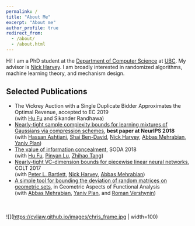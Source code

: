 ```yaml
---
permalink: /
title: "About Me"
excerpt: "About me"
author_profile: true
redirect_from: 
  - /about/
  - /about.html
---
```


Hi! I am a PhD student at the [Department of Computer Science](https://www.cs.ubc.ca/) at [UBC](https://www.ubc.ca/). My advisor is [Nick Harvey](https://www.cs.ubc.ca/~nickhar/). I am broadly interested in randomized algorithms, machine learning theory, and mechanism design.

Selected Publications
------
* The Vickrey Auction with a Single Duplicate Bidder Approximates the Optimal Revenue, accepted to EC 2019 <br>
(with [Hu Fu](http://www.fuhuthu.com/) and Sikander Randhawa)
* [Nearly-tight sample complexity bounds for learning mixtures of Gaussians via compression schemes](https://arxiv.org/abs/1710.05209), **best paper at NeurIPS 2018**<br>
(with [Hassan Ashtiani](https://www.cas.mcmaster.ca/ashtiani/), [Shai Ben-David](https://cs.uwaterloo.ca/~shai/), [Nick Harvey](https://www.cs.ubc.ca/~nickhar/), [Abbas Mehrabian](https://www.cs.mcgill.ca/~amehra13/), [Yaniv Plan](http://www.yanivplan.com/))
* [The value of information concealment](https://arxiv.org/abs/1707.05875), SODA 2018<br>
(with [Hu Fu](http://www.fuhuthu.com/), [Pinyan Lu](http://itcs.shufe.edu.cn/pinyan/), [Zhihao Tang](https://i.cs.hku.hk/~zhtang/))
* [Nearly-tight VC-dimension bounds for piecewise linear neural networks](https://arxiv.org/abs/1703.02930), COLT 2017<br>
(with [Peter L. Bartlett](https://www.stat.berkeley.edu/~bartlett/), [Nick Harvey](https://www.cs.ubc.ca/~nickhar/), [Abbas Mehrabian](https://www.cs.mcgill.ca/~amehra13/))
* [A simple tool for bounding the deviation of random matrices on geometric sets](https://arxiv.org/abs/1603.00897), in Geometric Aspects of Functional Analysis<br>
(with [Abbas Mehrabian](https://www.cs.mcgill.ca/~amehra13/), [Yaniv Plan](http://www.yanivplan.com/), and [Roman Vershynin](https://www.math.uci.edu/~rvershyn/))



<br><br>
![](https://cvliaw.github.io/images/chris_frame.jpg | width=100)
